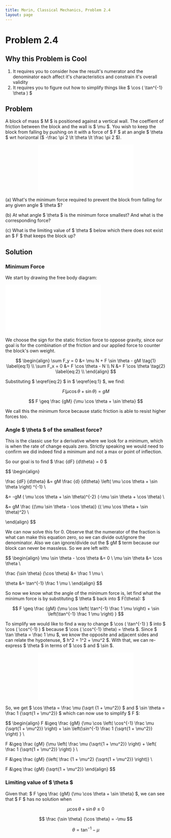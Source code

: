 ```yaml
---
title: Morin, Classical Mechanics, Problem 2.4
layout: page
---
```


# Problem 2.4

## Why this Problem is Cool

1. It requires you to consider how the result's numerator and the denominator each affect it's characteristics and constrain it's overall validity
2. It requires you to figure out how to simplify things like $ \cos ( \tan^{-1} \theta ) $

## Problem

A block of mass $ M $ is positioned against a vertical wall. The coeffient of friction between the block and the wall is $ \mu $. You wish to keep the block from falling by pushing on it with a force of $ F $ at an angle $ \theta $ wrt horizontal ($ -\frac \pi 2 \lt \theta \lt \frac \pi 2 $).

<div style="text-align:center;">
<embed src="{{ site.url }}{{ site.baseurl }}/assets/svg/Mechanics-Morin-2.4-a.svg" type="image/svg+xml"/>
</div>

(a) What's the minimum force required to prevent the block from falling for any given angle $ \theta $?

(b) At what angle $ \theta $ is the minimum force smallest? And what is the corresponding force?

(c) What is the limiting value of $ \theta $ below which there does not exist an $ F $ that keeps the block up?

## Solution

### Minimum Force

We start by drawing the free body diagram:

<div style="text-align:left;">
<embed src="{{ site.url }}{{ site.baseurl }}/assets/svg/Mechanics-Morin-2.4-b.svg" type="image/svg+xml"/>
</div>

We choose the sign for the static friction force to oppose gravity, since our goal is for the combination of the friction and our applied force to counter the block's own weight.

$$
\begin{align}
\sum F_y = 0 &= \mu N + F \sin \theta - gM \tag{1} \label{eq:1} \\
\sum F_x = 0 &= F \cos \theta - N \\
N &= F \cos \theta \tag{2} \label{eq:2} \\
\end{align}
$$

Substituting $ \eqref{eq:2} $ in $ \eqref{eq:1} $, we find:

$$ F (\mu \cos \theta + \sin \theta) = gM $$

$$ F \geq \frac {gM} {\mu \cos \theta + \sin \theta} $$

We call this the minimum force because static friction is able to resist higher forces too.

### Angle $ \theta $ of the smallest force?
This is the classic use for a derivative where we look for a minimum, which is when the rate of change equals zero. Strictly speaking we would need to confirm we did indeed find a minimum and not a max or point of inflection.

So our goal is to find $ \frac {dF} {d\theta} = 0 $

$$ \begin{align}

\frac {dF} {d\theta} &= gM \frac {d} {d\theta} \left( \mu \cos \theta + \sin \theta \right) ^{-1} \\

&= -gM ( \mu \cos \theta + \sin \theta)^{-2} (-\mu \sin \theta + \cos \theta) \\

&= gM \frac {(\mu \sin \theta - \cos \theta)} {( \mu \cos \theta + \sin \theta)^2} \\

\end{align} $$

We can now solve this for 0. Observe that the numerator of the fraction is what can make this equation zero, so we can divide out/ignore the denominator. Also we can ignore/divide out the $ gM $ term because our block can never be massless. So we are left with:

$$
\begin{align}
\mu \sin \theta - \cos \theta &= 0 \\
\mu \sin \theta &= \cos \theta \\

\frac {\sin \theta} {\cos \theta} &= \frac 1 \mu \\

\theta &= \tan^{-1} \frac 1 \mu \\
\end{align}
$$

So now we know what the angle of the minimum force is, let find what the minimum force is by substituting $ \theta $ back into $ F(\theta): $

$$ F \geq \frac {gM} {\mu \cos \left( \tan^{-1} \frac 1 \mu \right) + \sin \left(\tan^{-1} \frac 1 \mu \right) } $$

To simplify we would like to find a way to change $ \cos ( \tan^{-1} ) $ into $ \cos ( \cos^{-1} ) $ because  $ \cos ( \cos^{-1} \theta) = \theta $. Since $ \tan \theta = \frac 1 \mu $, we know the opposite and adjacent sides and can relate the hypotenuse, $ h^2 = 1^2 + \mu^2 $. With that, we can re-express $ \theta $ in terms of $ \cos $ and $ \sin $.

<div style="text-align:center;">
<embed src="{{ site.url }}{{ site.baseurl }}/assets/svg/Mechanics-Morin-2.4-c.svg" type="image/svg+xml"/>
</div>

So, we get $ \cos \theta = \frac \mu {\sqrt {1 + \mu^2}} $ and $ \sin \theta = \frac 1 {\sqrt{1 + \mu^2}} $ which can now use to simplify $ F $:

$$
\begin{align}
F &\geq \frac {gM} {\mu \cos \left( \cos^{-1} \frac \mu {\sqrt{1 + \mu^2}} \right) + \sin \left(\sin^{-1} \frac 1 {\sqrt{1 + \mu^2}} \right) } \\

F &\geq \frac {gM} {\mu \left( \frac \mu {\sqrt{1 + \mu^2}} \right) + \left( \frac 1 {\sqrt{1 + \mu^2}} \right) } \\

F &\geq \frac {gM} {\left( \frac {1 + \mu^2} {\sqrt{1 + \mu^2}} \right)} \\

F &\geq \frac {gM} {\sqrt{1 + \mu^2}}
\end{align}
$$

### Limiting value of $ \theta $

Given that: $ F \geq \frac {gM} {\mu \cos \theta + \sin \theta} $, we can see that $ F $ has no solution when

$$ \mu \cos \theta + \sin \theta \leq 0 $$

$$ \frac {\sin \theta} {\cos \theta} = -\mu $$

$$ \theta = \tan^{-1} -\mu $$

